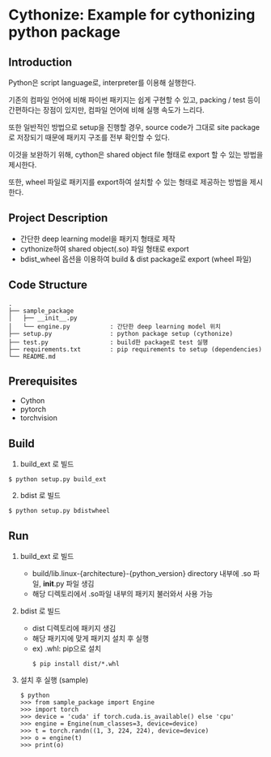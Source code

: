 # Cythonize: Example for cythonizing python package

## Introduction
Python은 script language로, interpreter를 이용해 실행한다.

기존의 컴파일 언어에 비해 파이썬 패키지는 쉽게 구현할 수 있고,
packing / test 등이 간편하다는 장점이 있지만,
컴파일 언어에 비해 실행 속도가 느리다.

또한 일반적인 방법으로 setup을 진행할 경우, source code가 그대로 site package로 저장되기 때문에 패키지 구조를 전부 확인할 수 있다.

이것을 보완하기 위해, cython은 shared object file 형태로 export 할 수 있는 방법을 제시한다.

또한, wheel 파일로 패키지를 export하여 설치할 수 있는 형태로 제공하는 방법을 제시한다.

## Project Description
- 간단한 deep learning model을 패키지 형태로 제작
- cythonize하여 shared object(.so) 파일 형태로 export
- bdist_wheel 옵션을 이용하여 build & dist package로 export (wheel 파일)

## Code Structure
```
.
├── sample_package
│   ├── __init__.py
│   └── engine.py           : 간단한 deep learning model 위치
├── setup.py                : python package setup (cythonize)
├── test.py                 : build한 package로 test 실행
├── requirements.txt        : pip requirements to setup (dependencies)
└── README.md
```

## Prerequisites
- Cython
- pytorch
- torchvision

## Build
1. build_ext 로 빌드
```
$ python setup.py build_ext
```
2. bdist 로 빌드
```
$ python setup.py bdistwheel
```

## Run
1. build_ext 로 빌드
    - build/lib.linux-{architecture}-{python_version} directory 내부에 .so 파일, __init__.py 파일 생김
    - 해당 디렉토리에서 .so파일 내부의 패키지 불러와서 사용 가능

2. bdist 로 빌드
    - dist 디렉토리에 패키지 생김
    - 해당 패키지에 맞게 패키지 설치 후 실행
    - ex) .whl: pip으로 설치
        ```
        $ pip install dist/*.whl
        ```
3. 설치 후 실행 (sample)
    ```
    $ python
    >>> from sample_package import Engine
    >>> import torch
    >>> device = 'cuda' if torch.cuda.is_available() else 'cpu'
    >>> engine = Engine(num_classes=3, device=device)
    >>> t = torch.randn((1, 3, 224, 224), device=device)
    >>> o = engine(t)
    >>> print(o)
    ```
